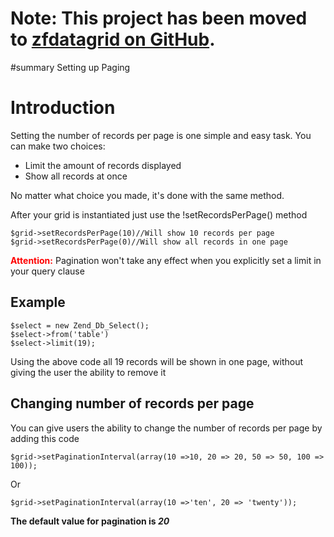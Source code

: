 # Note: This project has been moved to [zfdatagrid on GitHub](https://github.com/zfdatagrid/). #

#summary Setting up Paging


# Introduction #

Setting the number of records per page is one simple and easy task. You can make two choices:
  * Limit the amount of records displayed
  * Show all records at once

No matter what choice you made, it's done with the same method.

After your grid is instantiated just use the !setRecordsPerPage() method

```
$grid->setRecordsPerPage(10)//Will show 10 records per page
$grid->setRecordsPerPage(0)//Will show all records in one page
```

<font color='red'><b>Attention:</b></font> Pagination won't take any effect when you explicitly set a limit in your query clause

## Example ##
```
$select = new Zend_Db_Select();
$select->from('table')
$select->limit(19);
```
Using the above code all 19 records will be shown in one page, without giving the user the ability to remove it

## Changing number of records per page ##
You can give users the ability to change the number of records per page by adding this code

```
$grid->setPaginationInterval(array(10 =>10, 20 => 20, 50 => 50, 100 => 100));
```

Or

```
$grid->setPaginationInterval(array(10 =>'ten', 20 => 'twenty'));
```

**The default value for pagination is _20_**
